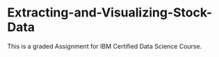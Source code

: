 # Extracting-and-Visualizing-Stock-Data
This is a graded Assignment for IBM Certified Data Science Course.
